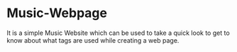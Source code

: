 # Music-Webpage
It is a simple Music Website which can be used to take a quick look to get to know about what tags are used while creating a web page.
